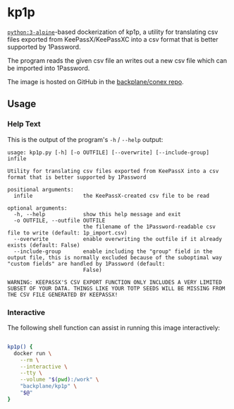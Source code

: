 # kp1p

[`python:3-alpine`](https://hub.docker.com/_/python/)-based dockerization of kp1p, a utility for translating csv files exported from KeePassX/KeePassXC into a csv format that is better supported by 1Password.

The program reads the given csv file an writes out a new csv file which can be imported into 1Password.

The image is hosted on GitHub in the [backplane/conex repo](https://github.com/backplane/conex/tree/main/kp1p).

## Usage

### Help Text

This is the output of the program's `-h` / `--help` output:

```
usage: kp1p.py [-h] [-o OUTFILE] [--overwrite] [--include-group] infile

Utility for translating csv files exported from KeePassX into a csv format that is better supported by 1Password

positional arguments:
  infile                the KeePassX-created csv file to be read

optional arguments:
  -h, --help            show this help message and exit
  -o OUTFILE, --outfile OUTFILE
                        the filename of the 1Password-readable csv file to write (default: 1p_import.csv)
  --overwrite           enable overwriting the outfile if it already exists (default: False)
  --include-group       enable including the "group" field in the output file, this is normally excluded because of the suboptimal way "custom fields" are handled by 1Password (default:
                        False)

WARNING: KEEPASSX'S CSV EXPORT FUNCTION ONLY INCLUDES A VERY LIMITED SUBSET OF YOUR DATA. THINGS LIKE YOUR TOTP SEEDS WILL BE MISSING FROM THE CSV FILE GENERATED BY KEEPASSX!
```

### Interactive

The following shell function can assist in running this image interactively:

```sh

kp1p() {
  docker run \
    --rm \
    --interactive \
    --tty \
    --volume "$(pwd):/work" \
    "backplane/kp1p" \
    "$@"
}

```

